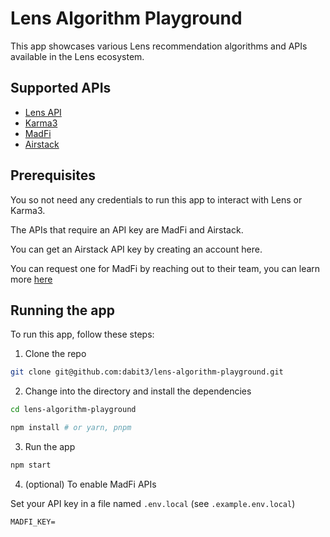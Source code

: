 # Lens Algorithm Playground

This app showcases various Lens recommendation algorithms and APIs available in the Lens ecosystem.

## Supported APIs

- [Lens API](https://docs.lens.xyz/docs/introduction)
- [Karma3](https://karma3labs.com/)
- [MadFi](https://docs.madfinance.xyz/api/suggested-follows)
- [Airstack](https://docs.airstack.xyz/airstack-docs-and-faqs/reference/api-reference/socials-api/)

## Prerequisites

You so not need any credentials to run this app to interact with Lens or Karma3.

The APIs that require an API key are MadFi and Airstack.

You can get an Airstack API key by creating an account here.

You can request one for MadFi by reaching out to their team, you can learn more [here](https://app.airstack.xyz/)

## Running the app

To run this app, follow these steps:

1. Clone the repo

```sh
git clone git@github.com:dabit3/lens-algorithm-playground.git
```

2. Change into the directory and install the dependencies

```sh
cd lens-algorithm-playground

npm install # or yarn, pnpm
```

3. Run the app

```sh
npm start
```

4. (optional) To enable MadFi APIs

Set your API key in a file named `.env.local` (see `.example.env.local`)

```
MADFI_KEY=
```
